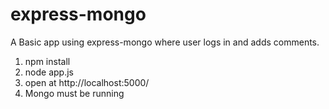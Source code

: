 # express-mongo
A Basic app using express-mongo where user logs in and adds comments.
1. npm install
2. node app.js
3. open at http://localhost:5000/
4. Mongo must be running
